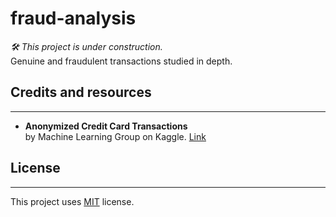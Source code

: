 # fraud-analysis

_🛠️ This project is under construction._   
Genuine and fraudulent transactions studied in depth.

## Credits and resources   
___________

- **Anonymized Credit Card Transactions**   
    by Machine Learning Group on Kaggle. [Link](https://www.kaggle.com/mlg-ulb/creditcardfraud)

## License
-----------

This project uses [MIT](https://github.com/rgaezsd/fraud-analysis/blob/main/LICENSE.md) license.